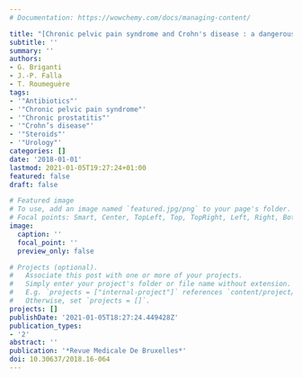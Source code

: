 ```yaml
---
# Documentation: https://wowchemy.com/docs/managing-content/

title: "[Chronic pelvic pain syndrome and Crohn's disease : a dangerous association]"
subtitle: ''
summary: ''
authors:
- G. Briganti
- J.-P. Falla
- T. Roumeguère
tags:
- '"Antibiotics"'
- '"Chronic pelvic pain syndrome"'
- '"Chronic prostatitis"'
- '"Crohn’s disease"'
- '"Steroids"'
- '"Urology"'
categories: []
date: '2018-01-01'
lastmod: 2021-01-05T19:27:24+01:00
featured: false
draft: false

# Featured image
# To use, add an image named `featured.jpg/png` to your page's folder.
# Focal points: Smart, Center, TopLeft, Top, TopRight, Left, Right, BottomLeft, Bottom, BottomRight.
image:
  caption: ''
  focal_point: ''
  preview_only: false

# Projects (optional).
#   Associate this post with one or more of your projects.
#   Simply enter your project's folder or file name without extension.
#   E.g. `projects = ["internal-project"]` references `content/project/deep-learning/index.md`.
#   Otherwise, set `projects = []`.
projects: []
publishDate: '2021-01-05T18:27:24.449428Z'
publication_types:
- '2'
abstract: ''
publication: '*Revue Medicale De Bruxelles*'
doi: 10.30637/2018.16-064
---
```

